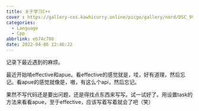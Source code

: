 ```yaml
---
title: 关于学习C++
cover : https://gallery-cos.kawhicurry.online/picgo/gallery/nord/DSC_9980.JPG
categories:
  - Language
  - Cpp
abbrlink: eb74c786
date: 2022-04-06 12:46:22
---
```


记录下最近遇到的麻烦。

最近开始啃effective和apue。看effective的感觉就是，哇，好有道理，然后忘记。看apue的感觉就像是，嗷，有这么个api，然后忘记。

果然不写代码还是要出问题，还是得找点东西来写写。试一试好了。用设置task的方法来看看apue，至于effective，应该写着写着就会了吧（笑）